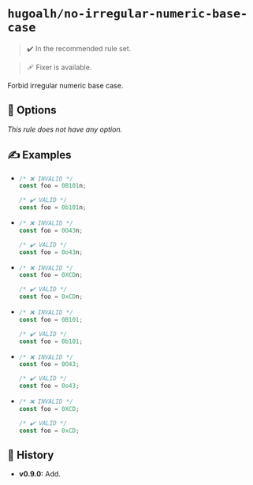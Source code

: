 # `hugoalh/no-irregular-numeric-base-case`

> ✔️ In the recommended rule set.

> 🩹 Fixer is available.

Forbid irregular numeric base case.

## 🔧 Options

*This rule does not have any option.*

## ✍️ Examples

- ```ts
  /* ❌ INVALID */
  const foo = 0B101n;

  /* ✔️ VALID */
  const foo = 0b101n;
  ```
- ```ts
  /* ❌ INVALID */
  const foo = 0O43n;

  /* ✔️ VALID */
  const foo = 0o43n;
  ```
- ```ts
  /* ❌ INVALID */
  const foo = 0XCDn;

  /* ✔️ VALID */
  const foo = 0xCDn;
  ```
- ```ts
  /* ❌ INVALID */
  const foo = 0B101;

  /* ✔️ VALID */
  const foo = 0b101;
  ```
- ```ts
  /* ❌ INVALID */
  const foo = 0O43;

  /* ✔️ VALID */
  const foo = 0o43;
  ```
- ```ts
  /* ❌ INVALID */
  const foo = 0XCD;

  /* ✔️ VALID */
  const foo = 0xCD;
  ```

## 📜 History

- **v0.9.0:** Add.
